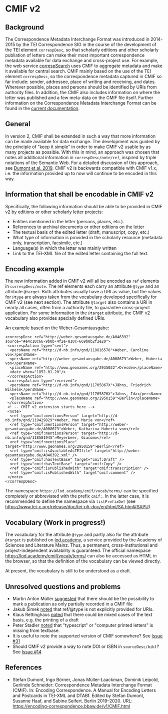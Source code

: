 # CMIF v2

## Background

The Correspondence Metadata Interchange Format was introduced in 2014-2015 by the TEI Correspondence SIG in the course of the development of the TEI element `correspDesc`, so that scholarly editions and other scholarly publiation of letters can make their most important correspondence metadata available for data exchange and cross-project use. For example, the web service [correspSearch](https://correspSearch.net) uses CMIF to aggregate metadata and make it available for central search. CMIF mainly based on the use of the TEI element `correspDesc`, so the correspondence metadata captured in CMIF so far include: sender, addressee, place of writing  and receiving, and dates. Wherever possible, places and persons should be identified by URIs from authority files. In addition, the CMIF also includes information on where the letter was published and a few meta-data on the CMIF file itself. Further information on the Correspondence Metadata Interchange Format can be found in the [current documentation](https://github.com/TEI-Correspondence-SIG/CMIF/blob/main/README.md). 

## General

In version 2, CMIF shall be extended in such a way that more information can be made available for data exchange. The development was guided by the principle of "keep it simple" in order to make CMIF v2 usable by as many projects as possible. With this in mind, an approach was chosen that notes all additional information in `correspDesc/note/ref`, inspired by triple notations of the Semantic Web. For a detailed discussion of this approach, see [Dumont et al. 2019](https://encoding-correspondence.bbaw.de/v1/CMIF.html). CMIF v2 is backwards compatible with CMIF v1.x, i.e. the information provided up to now will continue to be encoded in this way. 

## Information that shall be encodable in CMIF v2 

Specifically, the following information should be able to be provided in CMIF v2 by editions or other scholarly letter projects: 

* Entities mentioned in the letter (persons, places, etc.).
* References to archival documents or other editions on the letter 
* The textual basis of the edited letter (draft, manuscript, copy, etc.) 
* What type of information is provided in the scholarly resource (metadata only, transcription, facsimile, etc.) 
* Language(s) in which the letter was mainly written 
* Link to the TEI-XML file of the edited letter containing the full text.

## Encoding example 

The new information added in CMIF v2 will all be encoded as `ref` elements in `correspDesc/note`. The ref elements each carry an attribute `@type` and an attribute `@target`. Both attributes usually have a URI as value, but the values for `@type` are always taken from the vocabulary developed specifically for CMIF v2 (see next section). The attribute `@target` also contains a URI in nearly all cases, often from a authority file, to guarantee cross-project application. For some information in the `@target` attribute, the CMIF v2 vocabulary also provides specially defined URIs. 

An example based on the Weber-Gesamtausgabe:

```
<correspDesc ref="http://weber-gesamtausgabe.de/A046392" source="#e4c10c66-9b0b-4f2e-810c-669b0b2f2e20">
 <correspAction type="sent">
  <persName ref="http://d-nb.info/gnd/118816578">Weber, Caroline von</persName>
  <persName ref="http://weber-gesamtausgabe.de/A008673">Weber, Huberta von</persName>
  <placeName ref="http://www.geonames.org/2935022">Dresden</placeName>
  <date when="1852-01-20"/>
 </correspAction>
 <correspAction type="received">
  <persName ref="http://d-nb.info/gnd/11705867X">Jähns, Friedrich Wilhelm</persName>
  <persName ref="http://d-nb.info/gnd/11705870X">Jähns, Ida</persName>
  <placeName ref="http://www.geonames.org/2950159">Berlin</placeName>
 </correspAction>
 <! -- CMIF v2 extension starts here -->
 <note>
  <ref type="cmif:mentionsPerson" target="http://d-nb.info/gnd/119429829">Weber, Max Maria von</ref>
  <ref type="cmif:mentionsPerson" target="http://weber-gesamtausgabe.de/A008673">Weber, Katharina Huberta von</ref>
  <ref type="cmif:mentionsPerson" target="http://d-nb.info/gnd/118581945">Meyerbeer, Giacomo</ref>
  <ref type="cmif:mentionsPlace" target="http://www.geonames.org/2950159">Berlin</ref>
  <ref type="cmif:isAvailableAsTEIfile" target="http://weber-gesamtausgabe.de/A046392.xml" />
  <ref type="cmif:hasTextBase" target="cmif:Draft" />
  <ref type="cmif:hasTextBase" target="cmif:Copy" />
  <ref type="cmif:isPublishedWith" target"cmif:transcription" />
  <ref type="cmif:isPublishedWith" target"cmif:comment" />  
 </note>
</correspDesc>
```

The namespace `https://lod.academy/cmif/vocab/terms/` can be specified completely or abbreviated with the prefix `cmif:`. In the latter case, it is recommended to define the namespace via `listPrefixDef` (see https://www.tei-c.org/release/doc/tei-p5-doc/en/html/SA.html#SAPU).

## Vocabulary (Work in progress!)

The vocabulary for the attribute `@type` and partly also for the attribute `@target` is published on [lod.academy](https://lod.academy), a service provided by the Academy of Sciences and Literature Mainz. Thus, a permanent, cross-institutional and project-independent availability is guaranteed. The official namespace https://lod.academy/cmif/vocab/terms/ can also be accessed as HTML in the browser, so that the definition of the vocabulary can be viewed directly. 

At present, the vocabulary is still to be understood as a draft.

## Unresolved questions and problems

* Martin Anton Müller [suggested](https://hyp.is/43z5ZpXgEeqz3V_IpQEY7w/encoding-correspondence.bbaw.de/v1/CMIF.html) that there should be the possibility to mark a publication as only partially recorded in a CMIF file
* Jakub Šimek [noted](https://hyp.is/J6-lyDbtEeqzned__Y4vpQ/encoding-correspondence.bbaw.de/v1/CMIF.html) that ref/@type is not explicitly provided for URIs. 
* Klaus Rettinghaus [noted](https://hyp.is/ZWAyOjV1EeqS6P8uqm6cGg/encoding-correspondence.bbaw.de/v1/CMIF.html) that there could be mixed cases of the text basis, e.g. the printing of a draft 
* Peter Stadler [noted](https://hyp.is/5qFUOO9rEe2PPuMlx9P4mA/encoding-correspondence.bbaw.de/v1/CMIF.html) that "typescript" or "computer printed letters" is missing from textbase.
* It is useful to note the supported version of CMIF somewhere? See [Issue #31](https://github.com/TEI-Correspondence-SIG/CMIF/issues/31)
* Should CMIF v2 provide a way to note DOI or ISBN in `sourceDesc/bibl`? See [Issue #14](https://github.com/TEI-Correspondence-SIG/CMIF/issues/14)

## References 

* Stefan Dumont, Ingo Börner, Jonas Müller-Laackman, Dominik Leipold, Gerlinde Schneider: Correspondence Metadata Interchange Format (CMIF). In: Encoding Correspondence. A Manual for Encoding Letters and Postcards in TEI-XML and DTABf. Edited by Stefan Dumont, Susanne Haaf, and Sabine Seifert. Berlin 2019–2020. URL: https://encoding-correspondence.bbaw.de/v1/CMIF.html 